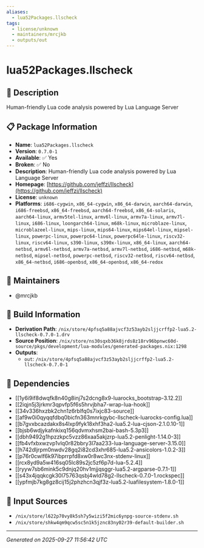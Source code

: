 ```yaml
---
aliases:
  - lua52Packages.llscheck
tags:
  - license/unknown
  - maintainers/mrcjkb
  - outputs/out
---
```


# lua52Packages.llscheck

## 📝 Description

Human-friendly Lua code analysis powered by Lua Language Server

## 📋 Package Information

- **Name**: `lua52Packages.llscheck`
- **Version**: `0.7.0-1`
- **Available**: ✅ Yes
- **Broken**: ✅ No
- **Description**: Human-friendly Lua code analysis powered by Lua Language Server
- **Homepage**: [https://github.com/jeffzi/llscheck](https://github.com/jeffzi/llscheck)
- **License**: `unknown`
- **Platforms**: `i686-cygwin`, `x86_64-cygwin`, `x86_64-darwin`, `aarch64-darwin`, `i686-freebsd`, `x86_64-freebsd`, `aarch64-freebsd`, `x86_64-solaris`, `aarch64-linux`, `armv5tel-linux`, `armv6l-linux`, `armv7a-linux`, `armv7l-linux`, `i686-linux`, `loongarch64-linux`, `m68k-linux`, `microblaze-linux`, `microblazeel-linux`, `mips-linux`, `mips64-linux`, `mips64el-linux`, `mipsel-linux`, `powerpc-linux`, `powerpc64-linux`, `powerpc64le-linux`, `riscv32-linux`, `riscv64-linux`, `s390-linux`, `s390x-linux`, `x86_64-linux`, `aarch64-netbsd`, `armv6l-netbsd`, `armv7a-netbsd`, `armv7l-netbsd`, `i686-netbsd`, `m68k-netbsd`, `mipsel-netbsd`, `powerpc-netbsd`, `riscv32-netbsd`, `riscv64-netbsd`, `x86_64-netbsd`, `i686-openbsd`, `x86_64-openbsd`, `x86_64-redox`
## 👥 Maintainers

- @mrcjkb


## 🔧 Build Information

- **Derivation Path**: `/nix/store/4pfsq5a88ajvcf3z53ayb2sljjcrffp2-lua5.2-llscheck-0.7.0-1.drv`
- **Source Position**: `/nix/store/ns30sqxb36k8jrds8z18rv96bpnwc60d-source/pkgs/development/lua-modules/generated-packages.nix:1298`
- **Outputs**:
  - `out`:  `/nix/store/4pfsq5a88ajvcf3z53ayb2sljjcrffp2-lua5.2-llscheck-0.7.0-1`

## 🔗 Dependencies

- [[1y6i9if8dwqfk8n40g8inj7s2dcng8x9-luarocks_bootstrap-3.12.2]]
- [[2iqjn5j3jrkmr3qpvfp5f6s5hrvjbha7-wrap-lua-hook]]
- [[34v336hxzbk2chn1z6rblfq0s7ixjc83-source]]
- [[af9w0i0qyqqfdbq0bicfn363mnrkgybc-llscheck-luarocks-config.lua]]
- [[b7gvxbcazdakx8s4lxp9fyk18xhf3ha2-lua5.2-lua-cjson-2.1.0.10-1]]
- [[bjsb6wdjykafnkixq156qdvmxhsm2bai-bash-5.3p3]]
- [[dbh9492g1hpzzkpc5vzz86xaa5akjzrp-lua5.2-penlight-1.14.0-3]]
- [[fb4vfxbxwzvp1vlq0r82bbry3l7aa233-lua-language-server-3.15.0]]
- [[h742dljrpm0nwdv28gq2i82cd3xhr685-lua5.2-ansicolors-1.0.2-3]]
- [[p76r0cwlf6k97ibprrpfd8xw0r8wc3nx-stdenv-linux]]
- [[rcx8yd9a5w416sq05lc89s2jc5zf6p7d-lua-5.2.4]]
- [[ryyw7sb6mink5c9dnjq20hv1mjjqsggr-lua5.2-argparse-0.7.1-1]]
- [[s43x4jqqkcgk30l75763qsbj4wld78g2-llscheck-0.7.0-1.rockspec]]
- [[ypfmjb7kg8gz8cij15j2phzhcn3qjf3z-lua5.2-luafilesystem-1.8.0-1]]

## 📁 Input Sources

- `/nix/store/l622p70vy8k5sh7y5wizi5f2mic6ynpg-source-stdenv.sh`
- `/nix/store/shkw4qm9qcw5sc5n1k5jznc83ny02r39-default-builder.sh`

---
*Generated on 2025-09-27 11:56:42 UTC*
